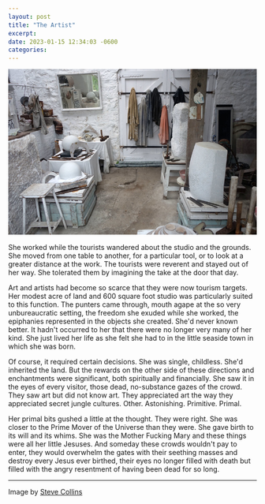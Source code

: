 ```yaml
---
layout: post
title: "The Artist"
excerpt:
date: 2023-01-15 12:34:03 -0600
categories:
---
```


![](/assets/2023/01/52598113908_06a6ec5217_c.jpg)

She worked while the tourists wandered about the studio and the grounds. She moved from one table to another, for a particular tool, or to look at a greater distance at the work. The tourists were reverent and stayed out of her way. She tolerated them by imagining the take at the door that day.

Art and artists had become so scarce that they were now tourism targets. Her modest acre of land and 600 square foot studio was particularly suited to this function. The punters came through, mouth agape at the so very unbureaucratic setting, the freedom she exuded while she worked, the epiphanies represented in the objects she created. She'd never known better. It hadn't occurred to her that there were no longer very many of her kind. She just lived her life as she felt she had to in the little seaside town in which she was born.

Of course, it required certain decisions. She was single, childless. She'd inherited the land. But the rewards on the other side of these directions and enchantments were significant, both spiritually and financially. She saw it in the eyes of every visitor, those dead, no-substance gazes of the crowd. They saw art but did not know art. They appreciated art the way they appreciated secret jungle cultures. Other. Astonishing. Primitive. Primal.

Her primal bits gushed a little at the thought. They were right. She was closer to the Prime Mover of the Universe than they were. She gave birth to its will and its whims. She was the Mother Fucking Mary and these things were all her little Jesuses. And someday these crowds wouldn't pay to enter, they would overwhelm the gates with their seething masses and destroy every Jesus ever birthed, their eyes no longer filled with death but filled with the angry resentment of having been dead for so long.

---

Image by [Steve Collins](https://www.flickr.com/photos/smallritual/52598113908/in/album-72177720304393723/)
